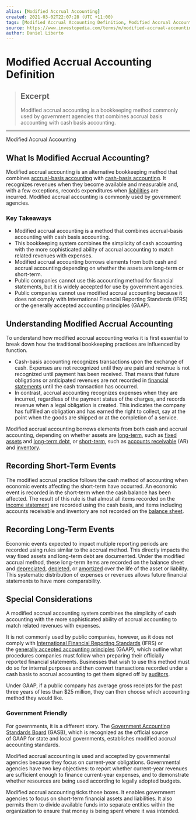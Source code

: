 ```yaml
---
alias: [Modified Accrual Accounting]
created: 2021-03-02T22:07:28 (UTC +11:00)
tags: [Modified Accrual Accounting Definition, Modified Accrual Accounting]
source: https://www.investopedia.com/terms/m/modified-accrual-accounting.asp
author: Daniel Liberto
---
```


# Modified Accrual Accounting Definition

> ## Excerpt
> Modified accrual accounting is a bookkeeping method commonly used by government agencies that combines accrual basis accounting with cash basis accounting.

---

Modified Accrual Accounting
## What Is Modified Accrual Accounting?

Modified accrual accounting is an alternative bookkeeping method that combines [accrual-basis accounting](https://www.investopedia.com/terms/a/accrualaccounting.asp) with [cash-basis accounting](https://www.investopedia.com/terms/c/cashbasis.asp). It recognizes revenues when they become available and measurable and, with a few exceptions, records expenditures when [liabilities](https://www.investopedia.com/terms/l/liability.asp) are incurred. Modified accrual accounting is commonly used by government agencies.

### Key Takeaways

-   Modified accrual accounting is a method that combines accrual-basis accounting with cash basis accounting.
-   This bookkeeping system combines the simplicity of cash accounting with the more sophisticated ability of accrual accounting to match related revenues with expenses.
-   Modified accrual accounting borrows elements from both cash and accrual accounting depending on whether the assets are long-term or short-term.
-   Public companies cannot use this accounting method for financial statements, but it is widely accepted for use by government agencies.
-   Public companies cannot use modified accrual accounting because it does not comply with International Financial Reporting Standards (IFRS) or the generally accepted accounting principles (GAAP).

## Understanding Modified Accrual Accounting

To understand how modified accrual accounting works it is first essential to break down how the traditional bookkeeping practices are influenced by function.

-   Cash-basis accounting recognizes transactions upon the exchange of cash. Expenses are not recognized until they are paid and revenue is not recognized until payment has been received. That means that future obligations or anticipated revenues are not recorded in [financial statements](https://www.investopedia.com/terms/f/financial-statements.asp) until the cash transaction has occurred.
-   In contrast, accrual accounting recognizes expenses when they are incurred, regardless of the payment status of the charges, and records revenue when a legal obligation is created. This indicates the company has fulfilled an obligation and has earned the right to collect, say at the point when the goods are shipped or at the completion of a service.

Modified accrual accounting borrows elements from both cash and accrual accounting, depending on whether assets are [long-term](https://www.investopedia.com/terms/l/longtermassets.asp), such as [fixed assets](https://www.investopedia.com/terms/f/fixedasset.asp) and [long-term debt](https://www.investopedia.com/terms/l/longtermdebt.asp), or [short-term](https://www.investopedia.com/terms/c/currentassets.asp), such as [accounts receivable](https://www.investopedia.com/terms/a/accountsreceivable.asp) (AR) and [inventory](https://www.investopedia.com/terms/i/inventory.asp).

## Recording Short-Term Events

The modified accrual practice follows the cash method of accounting when economic events affecting the short-term have occurred. An economic event is recorded in the short-term when the cash balance has been affected. The result of this rule is that almost all items recorded on the [income statement](https://www.investopedia.com/terms/i/incomestatement.asp) are recorded using the cash basis, and items including accounts receivable and inventory are not recorded on the [balance sheet](https://www.investopedia.com/terms/b/balancesheet.asp).

## Recording Long-Term Events

Economic events expected to impact multiple reporting periods are recorded using rules similar to the accrual method. This directly impacts the way fixed assets and long-term debt are documented. Under the modified accrual method, these long-term items are recorded on the balance sheet and [depreciated](https://www.investopedia.com/terms/d/depreciation.asp), [depleted](https://www.investopedia.com/terms/d/depletion.asp), or [amortized](https://www.investopedia.com/terms/a/amortization.asp) over the life of the asset or liability. This systematic distribution of expenses or revenues allows future financial statements to have more comparability.

## Special Considerations

A modified accrual accounting system combines the simplicity of cash accounting with the more sophisticated ability of accrual accounting to match related revenues with expenses.

It is not commonly used by public companies, however, as it does not comply with [International Financial Reporting Standards](https://www.investopedia.com/terms/i/ifrs.asp) (IFRS) or the [generally accepted accounting principles](https://www.investopedia.com/terms/g/gaap.asp) (GAAP), which outline what procedures companies must follow when preparing their officially reported financial statements. Businesses that wish to use this method must do so for internal purposes and then convert transactions recorded under a cash basis to accrual accounting to get them signed off by [auditors](https://www.investopedia.com/terms/a/auditor.asp).

Under GAAP, if a public company has average gross receipts for the past three years of less than $25 million, they can then choose which accounting method they would like.

### Government Friendly

For governments, it is a different story. The [Government Accounting Standards Board](https://www.investopedia.com/terms/g/government-accounting-standards-board-gasb.asp) (GASB), which is recognized as the official source of GAAP for state and local governments, establishes modified accrual accounting standards.

Modified accrual accounting is used and accepted by governmental agencies because they focus on current-year obligations. Governmental agencies have two key objectives: to report whether current-year revenues are sufficient enough to finance current-year expenses, and to demonstrate whether resources are being used according to legally adopted budgets.

Modified accrual accounting ticks those boxes. It enables government agencies to focus on short-term financial assets and liabilities. It also permits them to divide available funds into separate entities within the organization to ensure that money is being spent where it was intended.
